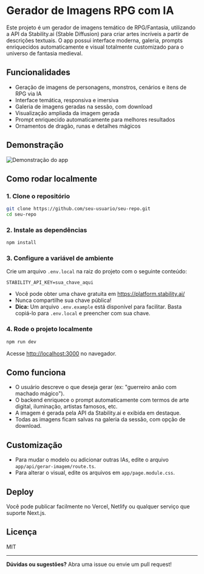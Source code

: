 # Gerador de Imagens RPG com IA

Este projeto é um gerador de imagens temático de RPG/Fantasia, utilizando a API da Stability.ai (Stable Diffusion) para criar artes incríveis a partir de descrições textuais. O app possui interface moderna, galeria, prompts enriquecidos automaticamente e visual totalmente customizado para o universo de fantasia medieval.

## Funcionalidades
- Geração de imagens de personagens, monstros, cenários e itens de RPG via IA
- Interface temática, responsiva e imersiva
- Galeria de imagens geradas na sessão, com download
- Visualização ampliada da imagem gerada
- Prompt enriquecido automaticamente para melhores resultados
- Ornamentos de dragão, runas e detalhes mágicos

## Demonstração
![Demonstração do app](screenshot.png)

## Como rodar localmente

### 1. Clone o repositório
```bash
git clone https://github.com/seu-usuario/seu-repo.git
cd seu-repo
```

### 2. Instale as dependências
```bash
npm install
```

### 3. Configure a variável de ambiente
Crie um arquivo `.env.local` na raiz do projeto com o seguinte conteúdo:

```
STABILITY_API_KEY=sua_chave_aqui
```

- Você pode obter uma chave gratuita em https://platform.stability.ai/
- Nunca compartilhe sua chave pública!
- **Dica:** Um arquivo `.env.example` está disponível para facilitar. Basta copiá-lo para `.env.local` e preencher com sua chave.

### 4. Rode o projeto localmente
```bash
npm run dev
```
Acesse [http://localhost:3000](http://localhost:3000) no navegador.

## Como funciona
- O usuário descreve o que deseja gerar (ex: "guerreiro anão com machado mágico").
- O backend enriquece o prompt automaticamente com termos de arte digital, iluminação, artistas famosos, etc.
- A imagem é gerada pela API da Stability.ai e exibida em destaque.
- Todas as imagens ficam salvas na galeria da sessão, com opção de download.

## Customização
- Para mudar o modelo ou adicionar outras IAs, edite o arquivo `app/api/gerar-imagem/route.ts`.
- Para alterar o visual, edite os arquivos em `app/page.module.css`.

## Deploy
Você pode publicar facilmente no Vercel, Netlify ou qualquer serviço que suporte Next.js.

## Licença
MIT

---

**Dúvidas ou sugestões?** Abra uma issue ou envie um pull request!
